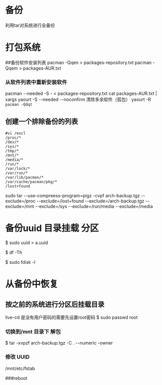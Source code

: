 # 备份
利用tar对系统进行全备份

# 打包系统
##备份软件安装列表
pacman -Qqen > packages-repository.txt
pacman -Qqem > packages-AUR.txt
### 从软件列表中重新安装软件
pacman --needed -S - < packages-repository.txt
cat packages-AUR.txt | xargs yaourt -S --needed --noconfirm
清除多余软件（孤包）
yaourt -R `pacman -Qdqt`

## 创建一个排除备份的列表

```markdonw
#vi /excl
/proc/*
/dev/*
/sys/*
/tmp/*
/mnt/*
/media/*
/run/*
/var/lock/*
/var/run/*
/var/lib/pacman/*
/var/cache/pacman/pkg/*
/lost+found
```

sudo tar --use-compreess-program=pigz -cvpf arch-backup.tgz --exclude=/proc --exclude=/lost+found --exclude=/arch-backup.tgz --exclude=/mnt --exclude=/sys --exclude=/run/media --exclude=/media 


# 备份uuid  目录挂载 分区
$ sudo uuid > a.uuid

$ df -Th

$ sudo fdisk -l


# 从备份中恢复
## 按之前的系统进行分区后挂载目录
live-cd 是没有用户密码的需要先设置root密码
$ sudo passwd root

### 切换到/mnt 目录下 解包

$ tar -xvpzf arch-backup.tgz -C . --numeric -owner

### 修改 UUID
/mnt/etc/fstab

###reboot

